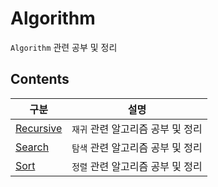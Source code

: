 # Algorithm

`Algorithm` 관련 공부 및 정리

## Contents

| 구분                                                                        | 설명                              |
| --------------------------------------------------------------------------- | --------------------------------- |
| [Recursive](https://github.com/0xe82de/Study/tree/main/Algorithm/Recursive) | `재귀` 관련 알고리즘 공부 및 정리 |
| [Search](https://github.com/0xe82de/Study/tree/main/Algorithm/Search)       | `탐색` 관련 알고리즘 공부 및 정리 |
| [Sort](https://github.com/0xe82de/Study/tree/main/Algorithm/Sort)           | `정렬` 관련 알고리즘 공부 및 정리 |
